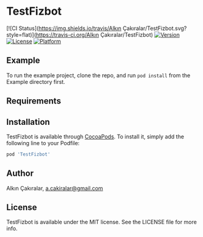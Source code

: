 # TestFizbot

[![CI Status](https://img.shields.io/travis/Alkın Çakıralar/TestFizbot.svg?style=flat)](https://travis-ci.org/Alkın Çakıralar/TestFizbot)
[![Version](https://img.shields.io/cocoapods/v/TestFizbot.svg?style=flat)](https://cocoapods.org/pods/TestFizbot)
[![License](https://img.shields.io/cocoapods/l/TestFizbot.svg?style=flat)](https://cocoapods.org/pods/TestFizbot)
[![Platform](https://img.shields.io/cocoapods/p/TestFizbot.svg?style=flat)](https://cocoapods.org/pods/TestFizbot)

## Example

To run the example project, clone the repo, and run `pod install` from the Example directory first.

## Requirements

## Installation

TestFizbot is available through [CocoaPods](https://cocoapods.org). To install
it, simply add the following line to your Podfile:

```ruby
pod 'TestFizbot'
```

## Author

Alkın Çakıralar, a.cakiralar@gmail.com

## License

TestFizbot is available under the MIT license. See the LICENSE file for more info.
